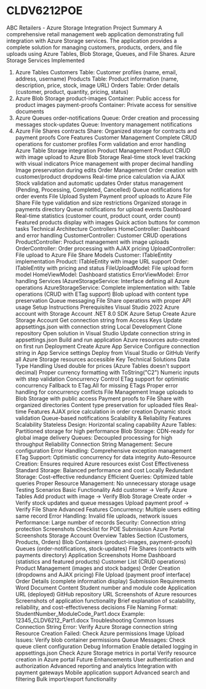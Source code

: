 # CLDV6212POE

ABC Retailers - Azure Storage Integration
Project Summary
A comprehensive retail management web application demonstrating full integration with Azure Storage services. The application provides a complete solution for managing customers, products, orders, and file uploads using Azure Tables, Blob Storage, Queues, and File Shares.
Azure Storage Services Implemented
1. Azure Tables
Customers Table: Customer profiles (name, email, address, username)
Products Table: Product information (name, description, price, stock, image URL)
Orders Table: Order details (customer, product, quantity, pricing, status)
2. Azure Blob Storage
product-images Container: Public access for product images
payment-proofs Container: Private access for sensitive documents
3. Azure Queues
order-notifications Queue: Order creation and processing messages
stock-updates Queue: Inventory management notifications
4. Azure File Shares
contracts Share: Organized storage for contracts and payment proofs
Core Features
Customer Management
Complete CRUD operations for customer profiles
Form validation and error handling
Azure Table Storage integration
Product Management
Product CRUD with image upload to Azure Blob Storage
Real-time stock level tracking with visual indicators
Price management with proper decimal handling
Image preservation during edits
Order Management
Order creation with customer/product dropdowns
Real-time price calculation via AJAX
Stock validation and automatic updates
Order status management (Pending, Processing, Completed, Cancelled)
Queue notifications for order events
File Upload System
Payment proof uploads to Azure File Share
File type validation and size restrictions
Organized storage in payments directory
Queue notifications for upload events
Dashboard
Real-time statistics (customer count, product count, order count)
Featured products display with images
Quick action buttons for common tasks
Technical Architecture
Controllers
HomeController: Dashboard and error handling
CustomerController: Customer CRUD operations
ProductController: Product management with image uploads
OrderController: Order processing with AJAX pricing
UploadController: File upload to Azure File Share
Models
Customer: ITableEntity implementation
Product: ITableEntity with image URL support
Order: ITableEntity with pricing and status
FileUploadModel: File upload form model
HomeViewModel: Dashboard statistics
ErrorViewModel: Error handling
Services
IAzureStorageService: Interface defining all Azure operations
AzureStorageService: Complete implementation with:
Table operations (CRUD with ETag support)
Blob upload with content type preservation
Queue messaging
File Share operations with proper API usage
Setup Instructions
Prerequisites
Visual Studio 2022
Azure account with Storage Account
.NET 8.0 SDK
Azure Setup
Create Azure Storage Account
Get connection string from Access Keys
Update appsettings.json with connection string
Local Development
Clone repository
Open solution in Visual Studio
Update connection string in appsettings.json
Build and run application
Azure resources auto-created on first run
Deployment
Create Azure App Service
Configure connection string in App Service settings
Deploy from Visual Studio or GitHub
Verify all Azure Storage resources accessible
Key Technical Solutions
Data Type Handling
Used double for prices (Azure Tables doesn't support decimal)
Proper currency formatting with ToString("C2")
Numeric inputs with step validation
Concurrency Control
ETag support for optimistic concurrency
Fallback to ETag.All for missing ETags
Proper error handling for concurrency conflicts
File Management
Image uploads to Blob Storage with public access
Payment proofs to File Share with organized directories
Content type preservation for uploaded files
Real-time Features
AJAX price calculation in order creation
Dynamic stock validation
Queue-based notifications
Scalability & Reliability Features
Scalability
Stateless Design: Horizontal scaling capability
Azure Tables: Partitioned storage for high performance
Blob Storage: CDN-ready for global image delivery
Queues: Decoupled processing for high throughput
Reliability
Connection String Management: Secure configuration
Error Handling: Comprehensive exception management
ETag Support: Optimistic concurrency for data integrity
Auto-Resource Creation: Ensures required Azure resources exist
Cost Effectiveness
Standard Storage: Balanced performance and cost
Locally Redundant Storage: Cost-effective redundancy
Efficient Queries: Optimized table queries
Proper Resource Management: No unnecessary storage usage
Testing Scenarios
Basic Functionality
Add customer → Verify Azure Tables
Add product with image → Verify Blob Storage
Create order → Verify stock updates and queue messages
Upload payment proof → Verify File Share
Advanced Features
Concurrency: Multiple users editing same record
Error Handling: Invalid file uploads, network issues
Performance: Large number of records
Security: Connection string protection
Screenshots Checklist for POE Submission
Azure Portal Screenshots
Storage Account Overview
Tables Section (Customers, Products, Orders)
Blob Containers (product-images, payment-proofs)
Queues (order-notifications, stock-updates)
File Shares (contracts with payments directory)
Application Screenshots
Home Dashboard (statistics and featured products)
Customer List (CRUD operations)
Product Management (images and stock badges)
Order Creation (dropdowns and AJAX pricing)
File Upload (payment proof interface)
Order Details (complete information display)
Submission Requirements
Word Document Content
Student number and module code
Application URL (deployed)
GitHub repository URL
Screenshots of Azure resources
Screenshots of application functionality
Brief explanation of scalability, reliability, and cost-effectiveness decisions
File Naming
Format: StudentNumber_ModuleCode_Part1.docx
Example: 12345_CLDV6212_Part1.docx
Troubleshooting
Common Issues
Connection String Error: Verify Azure Storage connection string
Resource Creation Failed: Check Azure permissions
Image Upload Issues: Verify blob container permissions
Queue Messages: Check queue client configuration
Debug Information
Enable detailed logging in appsettings.json
Check Azure Storage metrics in portal
Verify resource creation in Azure portal
Future Enhancements
User authentication and authorization
Advanced reporting and analytics
Integration with payment gateways
Mobile application support
Advanced search and filtering
Bulk import/export functionality
